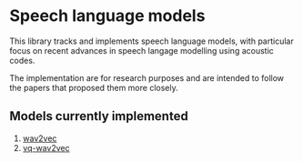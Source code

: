 # Speech language models

This library tracks and implements speech language models, with particular focus on recent advances in speech langage modelling using acoustic codes.

The implementation are for research purposes and are intended to follow the papers that proposed them more closely.

## Models currently implemented

1. [wav2vec](https://arxiv.org/abs/1904.05862)
1. [vq-wav2vec](https://arxiv.org/abs/1910.05453)
